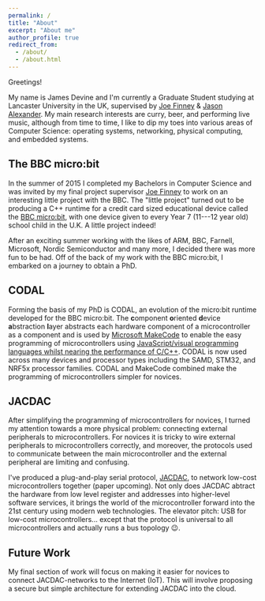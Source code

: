 ```yaml
---
permalink: /
title: "About"
excerpt: "About me"
author_profile: true
redirect_from:
  - /about/
  - /about.html
---
```


Greetings!

My name is James Devine and I'm currently a Graduate Student studying at Lancaster University in the UK, supervised by [Joe Finney](https://www.lancaster.ac.uk/scc/about-us/people/joe-finney) & [Jason Alexander](http://www.jasonalexander.kiwi). My main research interests are curry, beer, and performing live music, although from time to time, I  like to dip my toes into various areas of Computer Science: operating systems, networking, physical computing, and embedded systems.

## The BBC micro:bit

In the summer of 2015 I completed my Bachelors in Computer Science and was invited by my final project supervisor [Joe Finney](https://www.lancaster.ac.uk/scc/about-us/people/joe-finney) to work on an interesting little project with the BBC. The "little project" turned out to be producing a C++ runtime for a credit card sized educational device called the [BBC micro:bit](http://microbit.org), with one device given to every Year 7 (11---12 year old) school child in the U.K. A little project indeed!

After an exciting summer working with the likes of ARM, BBC, Farnell, Microsoft, Nordic Semiconductor and many more, I decided there was more fun to be had. Off of the back of my work with the BBC micro:bit, I embarked on a journey to obtain a PhD.

## CODAL

Forming the basis of my PhD is CODAL, an evolution of the micro:bit runtime developed for the BBC micro:bit. The <b>c</b>omponent <b>o</b>riented <b>d</b>evice <b>a</b>bstraction <b>l</b>ayer abstracts each hardware component of a microcontroller as a component and is used by [Microsoft MakeCode](https://makecode.com) to enable the easy programming of microcontrollers using [JavaScript/visual programming languages whilst nearing the performance of C/C++](https://dl.acm.org/citation.cfm?id=3211335). CODAL is now used across many devices and processor types including the SAMD, STM32, and NRF5x processor families. CODAL and MakeCode combined make the programming of microcontrollers simpler for novices.

## JACDAC

After simplifying the programming of microcontrollers for novices, I turned my attention towards a more physical problem: connecting external peripherals to microcontrollers. For novices it is tricky to wire external peripherals to microcontrollers correctly, and moreover, the protocols used to communicate between the main microcontroller and the external peripheral are limiting and confusing.

I've produced a plug-and-play serial protocol, [JACDAC](https://jacdac.org), to network low-cost microcontrollers together (paper upcoming). Not only does JACDAC abtract the hardware from low level register and addresses into higher-level software services, it brings the world of the microcontroller forward into the 21st century using modern web technologies. The elevator pitch: USB for low-cost microcontrollers... except that the protocol is universal to all microcontrollers and actually runs a bus topology 😉.

## Future Work

My final section of work will focus on making it easier for novices to connect JACDAC-networks to the Internet (IoT). This will involve proposing a secure but simple architecture for extending JACDAC into the cloud.
